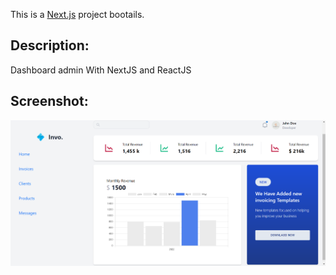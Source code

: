 This is a [Next.js](https://nextjs.org/) project bootails.

## Description:
Dashboard admin With NextJS and ReactJS

## Screenshot:

<img src="Screenshot.png" alt='Screenshot project' />